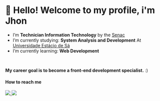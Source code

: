 <h1>👋 Hello! Welcome to my profile, i'm Jhon</h1>

-  I’m **Technician Information Technology** by the [Senac](https://sp.senac.br)
-  I’m currently studying: **System Analysis and Development** At [Universidade Estácio de Sá](https://estacio.br)
-  I’m currently learning: **Web Development**


<br>

**My career goal is to become a front-end development specialist.** :)

<h4>How to reach me </h4>
  <a href="https://www.linkedin.com/in/jonathas-jean-0a8321238/" alt="Linkedin">
    <img src="https://img.shields.io/badge/-Linkedin-ffffff?style=for-the-badge&logo=Linkedin&logoColor=black&link=https://www.linkedin.com/in/jonathas-jean-0a8321238/" />
  </a>
  <a href="mailto:jonathasjeangs@hotmail.com" alt="Outlook">
    <img src="https://img.shields.io/badge/Outlook-ffffff?style=for-the-badge&logo=microsoft-outlook&logoColor=black&link=mailto:jonathasjeangs@hotmail.com" />
  </a>

